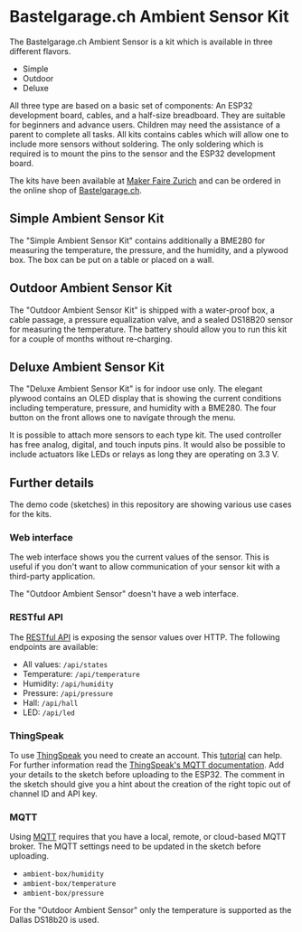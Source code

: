 # Bastelgarage.ch Ambient Sensor Kit

The Bastelgarage.ch Ambient Sensor is a kit which is available in three different flavors.

- Simple
- Outdoor
- Deluxe

All three type are based on a basic set of components: An ESP32 development board, cables, and a half-size breadboard. They are suitable for beginners and advance users. Children may need the assistance of a parent to complete all tasks. All kits contains cables which will allow one to include more sensors without soldering. The only soldering which is required is to mount the pins to the sensor and the ESP32 development board.

The kits have been available at [Maker Faire Zurich](https://www.makerfairezurich.ch/de/) and can be ordered in the online shop of [Bastelgarage.ch](https://bastelgarage.ch/).

## Simple Ambient Sensor Kit
The "Simple Ambient Sensor Kit" contains additionally a BME280 for measuring the temperature, the pressure, and the humidity, and a plywood box. The box can be put on a table or placed on a wall.

## Outdoor Ambient Sensor Kit
The "Outdoor Ambient Sensor Kit" is shipped with a water-proof box, a cable passage, a pressure equalization valve, and a sealed DS18B20 sensor for measuring the temperature. The battery should allow you to run this kit for a couple of months without re-charging. 

## Deluxe Ambient Sensor Kit
The "Deluxe Ambient Sensor Kit" is for indoor use only. The elegant plywood contains an OLED display that is showing the current conditions including temperature, pressure, and humidity with a BME280. The four button on the front allows one to navigate through the menu.

It is possible to attach more sensors to each type kit. The used controller has free analog, digital, and touch inputs pins. It would also be possible to include actuators like LEDs or relays as long they are operating on 3.3 V.

## Further details
The demo code (sketches) in this repository are showing various use cases for the kits.

### Web interface
The web interface shows you the current values of the sensor. This is useful if you don't want to allow communication of your sensor kit with a third-party application.

The "Outdoor Ambient Sensor" doesn't have a web interface.

### RESTful API
The [RESTful API](https://de.wikipedia.org/wiki/Representational_State_Transfer) is exposing the sensor values over HTTP. The following endpoints are available:

- All values: `/api/states`
- Temperature: `/api/temperature`
- Humidity: `/api/humidity`
- Pressure: `/api/pressure`
- Hall: `/api/hall`
- LED: `/api/led`

### ThingSpeak
To use [ThingSpeak](https://thingspeak.com/) you need to create an account. This [tutorial](https://www.youtube.com/watch?v=S3sj2uvRTqQ) can help. For further information read the [ThingSpeak's MQTT documentation](https://de.mathworks.com/help/thingspeak/channels-and-charts-api.html). Add your details to the sketch before uploading to the ESP32. The comment in the sketch should give you a hint about the creation of the right topic out of channel ID and API key.

### MQTT
Using [MQTT](https://en.wikipedia.org/wiki/MQTT) requires that you have a local, remote, or cloud-based MQTT broker. The MQTT settings need to be updated in the sketch before uploading.

- `ambient-box/humidity`
- `ambient-box/temperature`
- `ambient-box/pressure`

For the "Outdoor Ambient Sensor" only the temperature is supported as the Dallas DS18b20 is used.

